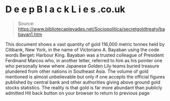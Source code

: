 # D e e p B l a c k L i e s .co.uk

> Source: https://www.bibliotecapleyades.net/Sociopolitica/secretgoldtreaty/babayan1.htm

This document shows a vast quantity of gold 116,000 metric tonnes
held by Citibank, New York, in the name of Victoriano A. Bayaban using the
code words Berget: Harbour King. Bayaban
was a trusted colleague of President Ferdinand Marcos who, in another letter,
referred to him as his pointer one who personally knew where Japanese
Golden Lily teams buried treasure plundered from other nations in Southeast
Asia. The volume of gold mentioned
is almost unbelievable
but only if one accepts the official figures published
by central bank and other authorities giving above ground gold stocks
statistics. The reality is that
gold is far more abundant than publicly admitted
Hit back button on your browser to return to previous page
